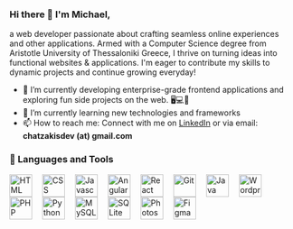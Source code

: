 ### Hi there 👋 I'm Michael,
a web developer passionate about crafting seamless online experiences and other applications. Armed with a Computer Science degree from Aristotle University of Thessaloniki Greece, I thrive on turning ideas into functional websites & applications.
I'm eager to contribute my skills to dynamic projects and continue growing everyday!
<!--
**chatzakis/chatzakis** is a ✨ _special_ ✨ repository because its `README.md` (this file) appears on your GitHub profile. -->

- 🔭 I’m currently developing enterprise-grade frontend applications and exploring fun side projects on the web. 🖥💻📱
- 🌱 I’m currently learning new technologies and frameworks
- 📫 How to reach me: Connect with me on [LinkedIn](https://www.linkedin.com/in/michail-chatzakis-871284260/) or via email: **chatzakisdev (at) gmail.com**

### 🧰 Languages and Tools
<img align="left" alt="HTML" width="40px" style="padding-right:15px;" src="https://cdn.jsdelivr.net/gh/devicons/devicon@latest/icons/html5/html5-original-wordmark.svg"/>
<img align="left" alt="CSS" width="40px" style="padding-right: 15px;" src="https://cdn.jsdelivr.net/gh/devicons/devicon@latest/icons/css3/css3-original-wordmark.svg" />
<img align="left" alt="Javascript" width="40px" style="padding-right: 15px;" src="https://cdn.jsdelivr.net/gh/devicons/devicon@latest/icons/javascript/javascript-original.svg" />
<img align="left" alt="Angular" width="40px" style="padding-right: 15px;" src="https://cdn.jsdelivr.net/gh/devicons/devicon@latest/icons/angularjs/angularjs-original.svg" />
<img align="left" alt="React" width="40px" style="padding-right: 15px;" src="https://cdn.jsdelivr.net/gh/devicons/devicon@latest/icons/react/react-original-wordmark.svg" />
<img align="left" alt="Git" width="40px" style="padding-right: 15px;" src="https://cdn.jsdelivr.net/gh/devicons/devicon@latest/icons/git/git-original.svg" />
<img align="left" alt="Java" width="40px" style="padding-right: 15px;" src="https://cdn.jsdelivr.net/gh/devicons/devicon@latest/icons/java/java-original-wordmark.svg" />
<img align="left" alt="Wordpress" width="40px" style="padding-right: 15px;" src="https://cdn.jsdelivr.net/gh/devicons/devicon@latest/icons/wordpress/wordpress-original.svg" />
<img align="left" alt="PHP" width="40px" style="padding-right: 15px;" src="https://cdn.jsdelivr.net/gh/devicons/devicon@latest/icons/php/php-original.svg" />
<img align="left" alt="Python" width="40px" style="padding-right: 15px;" src="https://cdn.jsdelivr.net/gh/devicons/devicon@latest/icons/python/python-original-wordmark.svg" />
<img align="left" alt="MySQL" width="40px" style="padding-right: 15px;" src="https://cdn.jsdelivr.net/gh/devicons/devicon@latest/icons/mysql/mysql-original-wordmark.svg" />
<img align="left" alt="SQLite" width="40px" style="padding-right: 15px;" src="https://cdn.jsdelivr.net/gh/devicons/devicon@latest/icons/sqlite/sqlite-original-wordmark.svg" />
<img align="left" alt="Photoshop" width="40px" style="padding-right: 15px;" src="https://cdn.jsdelivr.net/gh/devicons/devicon@latest/icons/photoshop/photoshop-original.svg"/>
<img align="left" alt="Figma" width="40px" style="padding-right: 15px;" src="https://cdn.jsdelivr.net/gh/devicons/devicon@latest/icons/figma/figma-original.svg" />
<br>
          
<!-- Icons page: https://devicon.dev/ -->        
          
              
          

